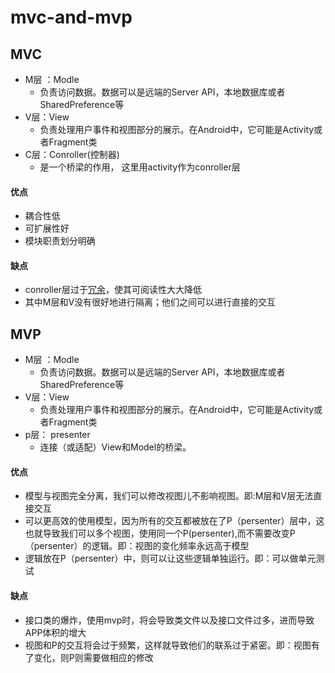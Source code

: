 # **mvc-and-mvp**

## MVC

* M层 ：Modle
  *  负责访问数据。数据可以是远端的Server API，本地数据库或者SharedPreference等 
* V层：View
  *  负责处理用户事件和视图部分的展示。在Android中，它可能是Activity或者Fragment类
* C层：Conroller(控制器) 
  *  是一个桥梁的作用，   这里用activity作为conroller层 

#### 优点

*  耦合性低 
*  可扩展性好 
*  模块职责划分明确 

#### 缺点

*  conroller层过于[冗余](https://so.csdn.net/so/search?q=冗余&spm=1001.2101.3001.7020)，使其可阅读性大大降低 
*  其中M层和V没有很好地进行隔离；他们之间可以进行直接的交互 

## MVP

* M层 ：Modle
  *  负责访问数据。数据可以是远端的Server API，本地数据库或者SharedPreference等 
* V层：View
  *  负责处理用户事件和视图部分的展示。在Android中，它可能是Activity或者Fragment类
* p层： presenter
  *   连接（或适配）View和Model的桥梁。 

#### 优点

*  模型与视图完全分离，我们可以修改视图儿不影响视图。即:M层和V层无法直接交互 
*  可以更高效的使用模型，因为所有的交互都被放在了P（persenter）层中，这也就导致我们可以多个视图，使用同一个P(persenter),而不需要改变P（persenter）的逻辑。即：视图的变化频率永远高于模型 
*  逻辑放在P（persenter）中，则可以让这些逻辑单独运行。即：可以做单元测试 

#### 缺点

*  接口类的爆炸，使用mvp时，将会导致类文件以及接口文件过多，进而导致APP体积的增大 
*  视图和P的交互将会过于频繁，这样就导致他们的联系过于紧密。即：视图有了变化，则P则需要做相应的修改 